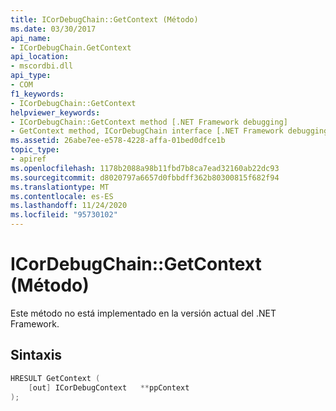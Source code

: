 ```yaml
---
title: ICorDebugChain::GetContext (Método)
ms.date: 03/30/2017
api_name:
- ICorDebugChain.GetContext
api_location:
- mscordbi.dll
api_type:
- COM
f1_keywords:
- ICorDebugChain::GetContext
helpviewer_keywords:
- ICorDebugChain::GetContext method [.NET Framework debugging]
- GetContext method, ICorDebugChain interface [.NET Framework debugging]
ms.assetid: 26abe7ee-e578-4228-affa-01bed0dfce1b
topic_type:
- apiref
ms.openlocfilehash: 1178b2088a98b11fbd7b8ca7ead32160ab22dc93
ms.sourcegitcommit: d8020797a6657d0fbbdff362b80300815f682f94
ms.translationtype: MT
ms.contentlocale: es-ES
ms.lasthandoff: 11/24/2020
ms.locfileid: "95730102"
---
```

# <a name="icordebugchaingetcontext-method"></a>ICorDebugChain::GetContext (Método)

Este método no está implementado en la versión actual del .NET Framework.  
  
## <a name="syntax"></a>Sintaxis  
  
```cpp  
HRESULT GetContext (  
    [out] ICorDebugContext   **ppContext  
);  
```
